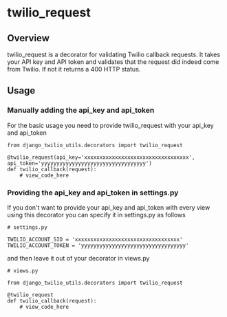 # twilio_request

## Overview
twilio_request is a decorator for validating Twilio callback requests.  It takes your API key and API token and validates that the request did indeed come from Twilio.  If not it returns a 400 HTTP status.

## Usage

### Manually adding the api_key and api_token
For the basic usage you need to provide twilio\_request with your api\_key and api\_token
<pre><code>from django_twilio_utils.decorators import twilio_request

@twilio_request(api_key='xxxxxxxxxxxxxxxxxxxxxxxxxxxxxxxxxx', api_token='yyyyyyyyyyyyyyyyyyyyyyyyyyyyyyyyyy')
def twilio_callback(request):
    # view_code_here</code></pre>

### Providing the api_key and api_token in settings.py
If you don't want to provide your api\_key and api\_token with every view using this decorator you can specify it in settings.py as follows

<pre><code># settings.py

TWILIO_ACCOUNT_SID = 'xxxxxxxxxxxxxxxxxxxxxxxxxxxxxxxxxx'
TWILIO_ACCOUNT_TOKEN = 'yyyyyyyyyyyyyyyyyyyyyyyyyyyyyyyyyy'</code></pre>

and then leave it out of your decorator in views.py

<pre><code># views.py

from django_twilio_utils.decorators import twilio_request

@twilio_request
def twilio_callback(request):
	# view_code_here</code></pre>